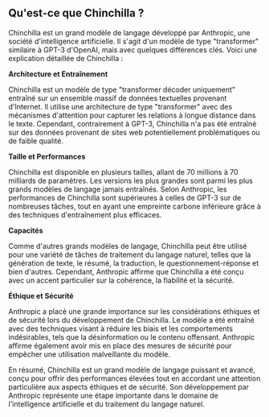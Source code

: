 ## Qu'est-ce que Chinchilla ?

Chinchilla est un grand modèle de langage développé par Anthropic, une société d'intelligence artificielle. Il s'agit d'un modèle de type "transformer" similaire à GPT-3 d'OpenAI, mais avec quelques différences clés. Voici une explication détaillée de Chinchilla :

**Architecture et Entraînement**

Chinchilla est un modèle de type "transformer décoder uniquement" entraîné sur un ensemble massif de données textuelles provenant d'Internet. Il utilise une architecture de type "transformer" avec des mécanismes d'attention pour capturer les relations à longue distance dans le texte. Cependant, contrairement à GPT-3, Chinchilla n'a pas été entraîné sur des données provenant de sites web potentiellement problématiques ou de faible qualité.

**Taille et Performances**

Chinchilla est disponible en plusieurs tailles, allant de 70 millions à 70 milliards de paramètres. Les versions les plus grandes sont parmi les plus grands modèles de langage jamais entraînés. Selon Anthropic, les performances de Chinchilla sont supérieures à celles de GPT-3 sur de nombreuses tâches, tout en ayant une empreinte carbone inférieure grâce à des techniques d'entraînement plus efficaces.

**Capacités**

Comme d'autres grands modèles de langage, Chinchilla peut être utilisé pour une variété de tâches de traitement du langage naturel, telles que la génération de texte, le résumé, la traduction, le questionnement-réponse et bien d'autres. Cependant, Anthropic affirme que Chinchilla a été conçu avec un accent particulier sur la cohérence, la fiabilité et la sécurité.

**Éthique et Sécurité**

Anthropic a placé une grande importance sur les considérations éthiques et de sécurité lors du développement de Chinchilla. Le modèle a été entraîné avec des techniques visant à réduire les biais et les comportements indésirables, tels que la désinformation ou le contenu offensant. Anthropic affirme également avoir mis en place des mesures de sécurité pour empêcher une utilisation malveillante du modèle.

En résumé, Chinchilla est un grand modèle de langage puissant et avancé, conçu pour offrir des performances élevées tout en accordant une attention particulière aux aspects éthiques et de sécurité. Son développement par Anthropic représente une étape importante dans le domaine de l'intelligence artificielle et du traitement du langage naturel.